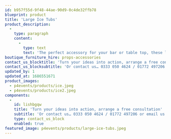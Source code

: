 ```yaml
---
id: b957f55d-9f48-44ae-90d9-0c4de32ffb78
blueprint: product
title: 'Large Ice Tubs'
product_description:
  -
    type: paragraph
    content:
      -
        type: text
        text: 'The perfect accessory for your bar or table top, these large ice tubs will chill your wine, beer, or champagne whilst adding a touch of glamour.'
boutique_furniture_hire: props-accessories
contact_us_blocktitle: 'Turn your ideas into action, arrange a free consultation'
contact_us_blocksubtitle: 'Or contact us… 0333 050 4624 / 01772 497206 or email us: info@p4events.co.uk'
updated_by: 1
updated_at: 1686551671
product_images:
  - p4events/products/ice.jpeg
  - p4events/products/ice2.jpeg
components:
  -
    id: lishbgqw
    title: 'Turn your ideas into action, arrange a free consultation'
    subtitle: 'Or contact us… 0333 050 4624 / 01772 497206 or email us: info@p4events.co.uk'
    type: contact_us_block
    enabled: true
featured_image: p4events/products/large-ice-tubs.jpeg
---
```

